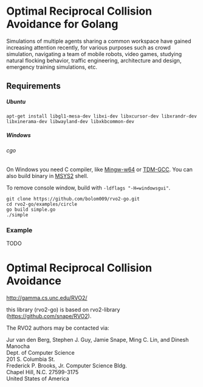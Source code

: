 # Optimal Reciprocal Collision Avoidance for Golang

Simulations of multiple agents sharing a common workspace have gained increasing attention recently, for various purposes such as crowd simulation, navigating a team of mobile robots, video games, studying natural flocking behavior, traffic engineering, architecture and design, emergency training simulations, etc.

## Requirements

##### Ubuntu

    apt-get install libgl1-mesa-dev libxi-dev libxcursor-dev libxrandr-dev libxinerama-dev libwayland-dev libxkbcommon-dev

##### Windows

###### cgo

On Windows you need C compiler, like [Mingw-w64](https://mingw-w64.org) or [TDM-GCC](http://tdm-gcc.tdragon.net/).
You can also build binary in [MSYS2](https://msys2.github.io/) shell.

To remove console window, build with `-ldflags "-H=windowsgui"`.

```
git clone https://github.com/bolom009/rvo2-go.git
cd rvo2-go/examples/circle
go build simple.go
./simple
```

### Example

TODO

# Optimal Reciprocal Collision Avoidance

<http://gamma.cs.unc.edu/RVO2/>

this library (rvo2-go) is based on rvo2-library (https://github.com/snape/RVO2).

The RVO2 authors may be contacted via:

Jur van den Berg, Stephen J. Guy, Jamie Snape, Ming C. Lin, and Dinesh Manocha  
Dept. of Computer Science  
201 S. Columbia St.  
Frederick P. Brooks, Jr. Computer Science Bldg.  
Chapel Hill, N.C. 27599-3175  
United States of America
